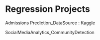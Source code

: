 # Regression Projects 

Admissions Prediction_DataSource : Kaggle 

SocialMediaAnalytics_CommunityDetection
